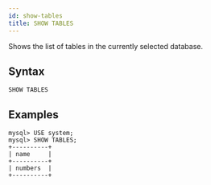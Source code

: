 ```yaml
---
id: show-tables
title: SHOW TABLES
---
```


Shows the list of tables in the currently selected database.

## Syntax

```
SHOW TABLES
```

## Examples

```
mysql> USE system;
mysql> SHOW TABLES;
+----------+
| name     |
+----------+
| numbers  |
+----------+
```
